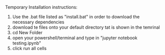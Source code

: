 Temporary Installation instructions:

1. Use the .bat file listed as "install.bat" in order to download the necessary dependencies
2. download te files onto your default directory tat is shown in the temrinal
3. cd New Folder
4. open your powershell/terminal and type in "jupyter notebook testing.ipynb"
5. click run all cells
